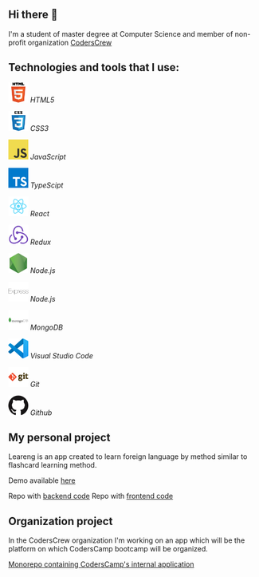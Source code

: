 ## Hi there 👋

I'm a student of master degree at Computer Science and member of non-profit organization [CodersCrew](https://coderscrew.pl/)

## Technologies and tools that I use:

<div>
<p>
    <img width="40px" alt="HTML5" src="https://raw.githubusercontent.com/github/explore/80688e429a7d4ef2fca1e82350fe8e3517d3494d/topics/html/html.png" />
    <em>HTML5</em>
</p>
<p>
    <img width="40px" alt="CSS3" src="https://raw.githubusercontent.com/github/explore/80688e429a7d4ef2fca1e82350fe8e3517d3494d/topics/css/css.png" />
    <em>CSS3</em>
</p>
<p>
    <img width="40px" alt="JavaScript" src="https://raw.githubusercontent.com/github/explore/80688e429a7d4ef2fca1e82350fe8e3517d3494d/topics/javascript/javascript.png" />
    <em>JavaScript</em>
</p>
</div>
<div>
<p>
    <img width="40px" alt="TypeScipt" src="https://raw.githubusercontent.com/github/explore/80688e429a7d4ef2fca1e82350fe8e3517d3494d/topics/typescript/typescript.png" />
    <em>TypeScipt</em>
</p>
<p>
    <img width="40px" alt="React" src="https://raw.githubusercontent.com/github/explore/80688e429a7d4ef2fca1e82350fe8e3517d3494d/topics/react/react.png" />
    <em>React</em>
</p>
<p>
    <img width="40px" alt="Redux" src="https://raw.githubusercontent.com/github/explore/80688e429a7d4ef2fca1e82350fe8e3517d3494d/topics/redux/redux.png" />
    <em>Redux</em>
</p>
</div>
<div>
<p>
    <img width="40px" alt="Node.js" src="https://raw.githubusercontent.com/github/explore/80688e429a7d4ef2fca1e82350fe8e3517d3494d/topics/nodejs/nodejs.png" />
    <em>Node.js</em>
</p>
<p>
    <img width="40px" alt="Express" src="https://raw.githubusercontent.com/github/explore/80688e429a7d4ef2fca1e82350fe8e3517d3494d/topics/express/express.png" />
    <em>Node.js</em>
</p>
<p>
    <img width="40px" alt="MongoDB" src="https://raw.githubusercontent.com/github/explore/80688e429a7d4ef2fca1e82350fe8e3517d3494d/topics/mongodb/mongodb.png" />
    <em>MongoDB</em>
</p>
</div>
<div>
<p>
    <img width="40px" alt="visualstudiocode" src="https://raw.githubusercontent.com/github/explore/80688e429a7d4ef2fca1e82350fe8e3517d3494d/topics/visual-studio-code/visual-studio-code.png" />
    <em>Visual Studio Code</em>
</p>
<p>
    <img width="40px" alt="git" src="https://raw.githubusercontent.com/github/explore/80688e429a7d4ef2fca1e82350fe8e3517d3494d/topics/git/git.png" />
    <em>Git</em>
</p>
<p>
    <img width="40px" alt="github" src="https://raw.githubusercontent.com/github/explore/78df643247d429f6cc873026c0622819ad797942/topics/github/github.png" />
    <em>Github</em>
</p>
</div>

## My personal project

Leareng is an app created to learn foreign language by method similar to flashcard learning method.

Demo available [here](https://leareng.netlify.app/)

Repo with [backend code](https://github.com/talcia/leareng-backend)
Repo with [frontend code](https://github.com/talcia/leareng-frontend)

## Organization project

In the CodersCrew organization I'm working on an app which will be the platform on which CodersCamp bootcamp will be organized.

[Monorepo containing CodersCamp's internal application](https://github.com/CodersCrew/coderscamp)
